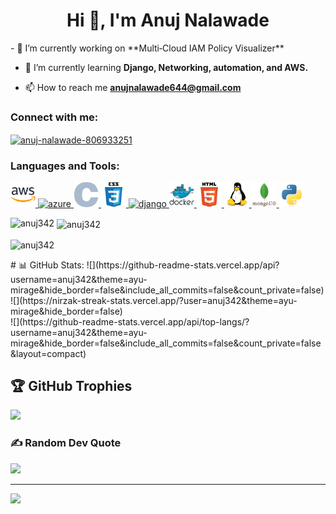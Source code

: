 <h1 align="center">Hi 👋, I'm Anuj Nalawade</h1>
- 🔭 I’m currently working on **Multi‑Cloud IAM Policy Visualizer**

- 🌱 I’m currently learning **Django, Networking, automation, and AWS.**

- 📫 How to reach me **anujnalawade644@gmail.com**

<h3 align="left">Connect with me:</h3>
<p align="left">
<a href="https://linkedin.com/in/anuj-nalawade-806933251" target="blank"><img align="center" src="https://raw.githubusercontent.com/rahuldkjain/github-profile-readme-generator/master/src/images/icons/Social/linked-in-alt.svg" alt="anuj-nalawade-806933251" height="30" width="40" /></a>
</p>

<h3 align="left">Languages and Tools:</h3>
<p align="left"> <a href="https://aws.amazon.com" target="_blank" rel="noreferrer"> <img src="https://raw.githubusercontent.com/devicons/devicon/master/icons/amazonwebservices/amazonwebservices-original-wordmark.svg" alt="aws" width="40" height="40"/> </a> <a href="https://azure.microsoft.com/en-in/" target="_blank" rel="noreferrer"> <img src="https://www.vectorlogo.zone/logos/microsoft_azure/microsoft_azure-icon.svg" alt="azure" width="40" height="40"/> </a> <a href="https://www.cprogramming.com/" target="_blank" rel="noreferrer"> <img src="https://raw.githubusercontent.com/devicons/devicon/master/icons/c/c-original.svg" alt="c" width="40" height="40"/> </a> <a href="https://www.w3schools.com/css/" target="_blank" rel="noreferrer"> <img src="https://raw.githubusercontent.com/devicons/devicon/master/icons/css3/css3-original-wordmark.svg" alt="css3" width="40" height="40"/> </a> <a href="https://www.djangoproject.com/" target="_blank" rel="noreferrer"> <img src="https://cdn.worldvectorlogo.com/logos/django.svg" alt="django" width="40" height="40"/> </a> <a href="https://www.docker.com/" target="_blank" rel="noreferrer"> <img src="https://raw.githubusercontent.com/devicons/devicon/master/icons/docker/docker-original-wordmark.svg" alt="docker" width="40" height="40"/> </a> <a href="https://www.w3.org/html/" target="_blank" rel="noreferrer"> <img src="https://raw.githubusercontent.com/devicons/devicon/master/icons/html5/html5-original-wordmark.svg" alt="html5" width="40" height="40"/> </a> <a href="https://www.linux.org/" target="_blank" rel="noreferrer"> <img src="https://raw.githubusercontent.com/devicons/devicon/master/icons/linux/linux-original.svg" alt="linux" width="40" height="40"/> </a> <a href="https://www.mongodb.com/" target="_blank" rel="noreferrer"> <img src="https://raw.githubusercontent.com/devicons/devicon/master/icons/mongodb/mongodb-original-wordmark.svg" alt="mongodb" width="40" height="40"/> </a> <a href="https://www.python.org" target="_blank" rel="noreferrer"> <img src="https://raw.githubusercontent.com/devicons/devicon/master/icons/python/python-original.svg" alt="python" width="40" height="40"/> </a> </p>

<p><img align="left" src="https://github-readme-stats.vercel.app/api/top-langs?username=anuj342&show_icons=true&locale=en&layout=compact" alt="anuj342" /></p>

<p>&nbsp;<img align="center" src="https://github-readme-stats.vercel.app/api?username=anuj342&show_icons=true&locale=en" alt="anuj342" /></p>

<p><img align="center" src="https://github-readme-streak-stats.herokuapp.com/?user=anuj342&" alt="anuj342" /></p>
# 📊 GitHub Stats:
![](https://github-readme-stats.vercel.app/api?username=anuj342&theme=ayu-mirage&hide_border=false&include_all_commits=false&count_private=false)<br/>
![](https://nirzak-streak-stats.vercel.app/?user=anuj342&theme=ayu-mirage&hide_border=false)<br/>
![](https://github-readme-stats.vercel.app/api/top-langs/?username=anuj342&theme=ayu-mirage&hide_border=false&include_all_commits=false&count_private=false&layout=compact)

## 🏆 GitHub Trophies
![](https://github-profile-trophy.vercel.app/?username=anuj342&theme=ayu-mirage&no-frame=false&no-bg=true&margin-w=4)

### ✍️ Random Dev Quote
![](https://quotes-github-readme.vercel.app/api?type=horizontal&theme=radical)

---
[![](https://visitcount.itsvg.in/api?id=anuj342&icon=0&color=0)](https://visitcount.itsvg.in)

<!-- Proudly created with GPRM ( https://gprm.itsvg.in ) -->
